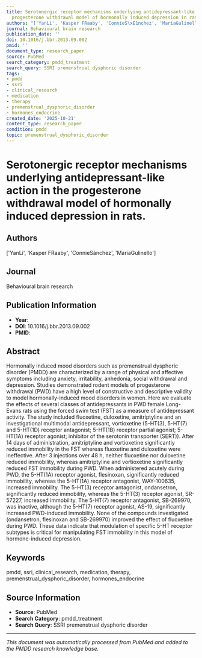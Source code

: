 ```yaml
---
title: Serotonergic receptor mechanisms underlying antidepressant-like action in the
  progesterone withdrawal model of hormonally induced depression in rats.
authors: "['YanLi', 'Kasper FRaaby', 'ConnieS\xE1nchez', 'MariaGulinello']"
journal: Behavioural brain research
publication_date: ''
doi: 10.1016/j.bbr.2013.09.002
pmid: ''
document_type: research_paper
source: PubMed
search_category: pmdd_treatment
search_query: SSRI premenstrual dysphoric disorder
tags:
- pmdd
- ssri
- clinical_research
- medication
- therapy
- premenstrual_dysphoric_disorder
- hormones_endocrine
created_date: '2025-10-21'
content_type: research_paper
condition: pmdd
topic: premenstrual_dysphoric_disorder
---
```


# Serotonergic receptor mechanisms underlying antidepressant-like action in the progesterone withdrawal model of hormonally induced depression in rats.

## Authors
['YanLi', 'Kasper FRaaby', 'ConnieSánchez', 'MariaGulinello']

## Journal
Behavioural brain research

## Publication Information
- **Year**: 
- **DOI**: 10.1016/j.bbr.2013.09.002
- **PMID**: 

## Abstract
Hormonally induced mood disorders such as premenstrual dysphoric disorder (PMDD) are characterized by a range of physical and affective symptoms including anxiety, irritability, anhedonia, social withdrawal and depression. Studies demonstrated rodent models of progesterone withdrawal (PWD) have a high level of constructive and descriptive validity to model hormonally-induced mood disorders in women. Here we evaluate the effects of several classes of antidepressants in PWD female Long-Evans rats using the forced swim test (FST) as a measure of antidepressant activity. The study included fluoxetine, duloxetine, amitriptyline and an investigational multimodal antidepressant, vortioxetine (5-HT(3), 5-HT(7) and 5-HT(1D) receptor antagonist; 5-HT(1B) receptor partial agonist; 5-HT(1A) receptor agonist; inhibitor of the serotonin transporter (SERT)). After 14 days of administration, amitriptyline and vortioxetine significantly reduced immobility in the FST whereas fluoxetine and duloxetine were ineffective. After 3 injections over 48 h, neither fluoxetine nor duloxetine reduced immobility, whereas amitriptyline and vortioxetine significantly reduced FST immobility during PWD. When administered acutely during PWD, the 5-HT(1A) receptor agonist, flesinoxan, significantly reduced immobility, whereas the 5-HT(1A) receptor antagonist, WAY-100635, increased immobility. The 5-HT(3) receptor antagonist, ondansetron, significantly reduced immobility, whereas the 5-HT(3) receptor agonist, SR-57227, increased immobility. The 5-HT(7) receptor antagonist, SB-269970, was inactive, although the 5-HT(7) receptor agonist, AS-19, significantly increased PWD-induced immobility. None of the compounds investigated (ondansetron, flesinoxan and SB-269970) improved the effect of fluoxetine during PWD. These data indicate that modulation of specific 5-HT receptor subtypes is critical for manipulating FST immobility in this model of hormone-induced depression.

## Keywords
pmdd, ssri, clinical_research, medication, therapy, premenstrual_dysphoric_disorder, hormones_endocrine

## Source Information
- **Source**: PubMed
- **Search Category**: pmdd_treatment
- **Search Query**: SSRI premenstrual dysphoric disorder

---
*This document was automatically processed from PubMed and added to the PMDD research knowledge base.*
